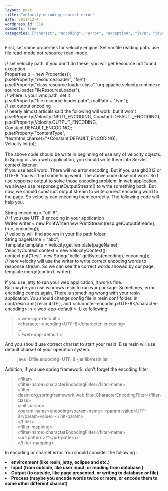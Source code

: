 ```yaml
---
layout: post
title: "velocity encoding charset error"
date: 2011-12-4
wordpress_id: 514
comments: true
categories: ["charset", "encoding", "error", "exception", "java", "java", "see-hear", "velocity"]
---
```

<meta name="_edit_last" content="1" />
<meta name="_su_description" content="There is a solution for solve velocity encoding or charset error." />
<meta name="_su_keywords" content="encoding, charset, error, velocity" />
<meta name="_su_rich_snippet_type" content="none" />
<meta name="_su_title" content="encoding, charset, velocity, error, exception, java, web" />
<meta name="views" content="64" />
<meta name="_wp_old_slug" content="velocity-encoding-error" />
<p>   First, set some properties for velocity engine. Set vm file reading path. use file read-mode not resource read-mode.<br />
<br />
// set velocity path, if you don't do these, you will get Resource not found exception.<br />
Properties p = new Properties();<br />
p.setProperty("resource.loader", "file");<br />
p.setProperty("class.resource.loader.class","org.apache.velocity.runtime.resource.loader.FileResourceLoader");<br />
// where is your vms path, set it<br />
p.setProperty("file.resource.loader.path", realPath + "/vm");<br />
// set output encoding<br />
// nearly almost articals said the following will work, but it won't<br />
p.setProperty(Velocity.INPUT_ENCODING, Constant.DEFAULT_ENCODING);<br />
p.setProperty(Velocity.OUTPUT_ENCODING, Constant.DEFAULT_ENCODING);<br />
p.setProperty("contentType", "text/html;charset="+Constant.DEFAULT_ENCODING);<br />
Velocity.init(p);<br />
<br />
   The above code should be write in beginning of use any of velocity objects. In Spring or Java web application, you should write them into Servlet context listener.<br />
   If you use ascii word. There will no error encoding. But if you use gb2312 or UTF-8. You will find something weird. The above code dose not work. So I use response output to solve those encoding problem. In web application, we always use response.getOutputStream() to write something back. But now, we should construct output stream to write correct encoding word to the page. So velocity can encoding them correctly. The following code will help you.<br />
<br />
String encoding = "utf-8";<br />
// If you use UTF-8 encoding in your application<br />
Writer writer = new PrintWriter(new PrintStream(resp.getOutputStream(), true, encoding));<br />
// velocity will find abc.vm in your file path folder.<br />
String pageName = "abc";<br />
Template template = Velocity.getTemplate(pageName);<br />
VelocityContext context = new VelocityContext();<br />
context.put("test", new String("hello".getBytes(encoding), encoding));<br />
// here velocity will use the writer to write correct encoding words to response stream. So we can see the correct words showed by our page.<br />
template.merge(context, writer);<br />
<br />
   If you use jetty to run your web application, it works fine.<br />
   But maybe you use windows resin to run war package. Sometimes, error encoding comes again. There is something wrong with your resin application. You should change config file in resin conf folder. In conf/resin.xml( resin 4.0+ ), add &lt;character-encoding&gt;UTF-8&lt;/character-encoding&gt;  in  &lt; web-app-default &gt;. Like following:<br />
<blockquote>
&lt; web-app-default &gt;<br />
    &lt;character-encoding&gt;UTF-8&lt;/character-encoding&gt;<br />
...<br />
&lt; /web-app-default &gt;<br />
</blockquote>
   And you should use correct charset to start your resin. Else resin will use default charset of your operation system.</p>
<blockquote><p>java -Dfile.encoding=UTF-8 -jar lib/resin.jar </p></blockquote>
<p>   Addition, if you use spring framework, don't forget the encoding filter :<br />
<blockquote>
&lt;filter&gt;<br />
    &lt;filter-name&gt;characterEncodingFilter&lt;/filter-name&gt;<br />
        &lt;filter-class&gt;org.springframework.web.filter.CharacterEncodingFilter&lt;/filter-class&gt;<br />
        &lt;init-param&gt;<br />
            &lt;param-name&gt;encoding&lt;/param-name&gt;
            &lt;param-value&gt;UTF-8&lt;/param-value&gt;
        &lt;/init-param&gt;<br />
    &lt;/filter&gt;<br />
    &lt;filter-mapping&gt;<br />
        &lt;filter-name&gt;characterEncodingFilter&lt;/filter-name&gt;<br />
        &lt;url-pattern&gt;/*&lt;/url-pattern&gt;<br />
    &lt;/filter-mapping&gt;<br />
</blockquote>
   In encoding or charset error. You should consider the following :</p>
<li>  <b>environment (like resin, jetty, eclipse and etc.)</b></li>
<li>  <b>Input (from outside, like user input, or reading from database )</b></li>
<li>  <b>Output (to outside, like page presented, or writing to database or file)</b></li>
<li>  <b>Process (maybe you encode words twice or more, or encode them to some other different charset)</b></li>
